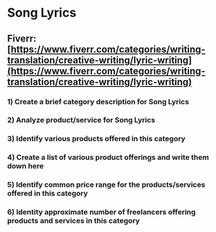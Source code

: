 # Song Lyrics
## Fiverr: [https://www.fiverr.com/categories/writing-translation/creative-writing/lyric-writing](https://www.fiverr.com/categories/writing-translation/creative-writing/lyric-writing)
### 1) Create a brief category description for Song Lyrics
### 2) Analyze product/service for Song Lyrics
### 3) Identify various products offered in this category
### 4) Create a list of various product offerings and write them down here
### 5) Identify common price range for the products/services offered in this category
### 6) Identity approximate number of freelancers offering products and services in this category
